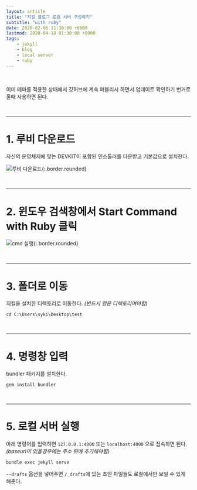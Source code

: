 ```yaml
---
layout: article
title: "지킬 블로그 로컬 서버 구성하기"
subtitle: "with ruby"
date: 2020-02-06 11:30:00 +0900
lastmod: 2020-04-18 01:30:00 +0900
tags: 
    - jekyll
    - blog
    - local server
    - ruby
---
```


<br>

이미 테마를 적용한 상태에서 깃허브에 계속 퍼블리시 하면서 업데이트 확인하기 번거로울때 사용하면 된다.

<br>

---

# 1. 루비 다운로드

자신의 운영체제에 맞는 DEVKIT이 포함된 인스톨러를 다운받고 기본값으로 설치한다.  

![루비 다운로드](https://user-images.githubusercontent.com/59393359/74086021-5649a800-4ac2-11ea-916a-0fa9b518936b.PNG){:.border.rounded}

<br>

---

# 2. 윈도우 검색창에서 Start Command with Ruby 클릭

![cmd 실행](https://user-images.githubusercontent.com/59393359/74086033-695c7800-4ac2-11ea-8ab1-94c303a84d8f.PNG){:.border.rounded}

<br>

---

# 3. 폴더로 이동

지킬을 설치한 디렉토리로 이동한다. *(반드시 영문 디렉토리여야함)*

```
cd C:\Users\syki\Desktop\test
```

<br>

---

# 4. 명령창 입력

bundler 패키지를 설치한다.

```
gem install bundler
```

<br>

---

# 5. 로컬 서버 실행

아래 명령어를 입력하면 `127.0.0.1:4000` 또는 `localhost:4000` 으로 접속하면 된다. *(baseurl이 있을경우에는 주소 뒤에 추가해야됨)*

```
bundle exec jekyll serve
```

`--drafts` 옵션을 넣어주면 `/_drafts`에 있는 초안 파일들도 로컬에서만 보일 수 있게 해준다.

<br><br><br><br>